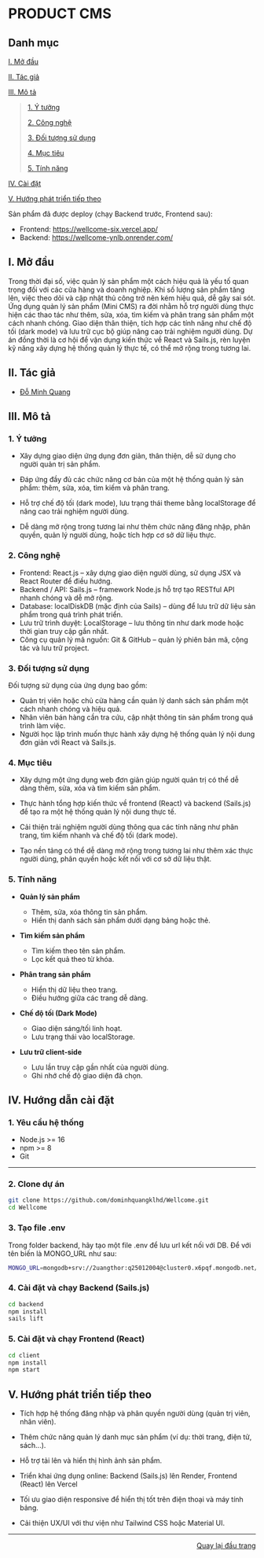 <div id="top">
</div>
<h1>PRODUCT CMS</h1>
<!-- CMS PRODUCT MANGAGEMENT -->

## Danh mục

 [I. Mở đầu](#Modau)

 [II. Tác giả](#Tacgia)

 [III. Mô tả](#Mota)

> [1. Ý tưởng](#Ytuong)
>
> [2. Công nghệ](#Congnghe)
>
> [3. Đối tượng sử dụng](#Doituongsudung)
>
> [4. Mục tiêu](#Muctieu)
>
> [5. Tính năng](#Tinhnang)


[IV. Cài đặt](#CaiDat)

[V. Hướng phát triển tiếp theo](#Huongphattrientieptheo)

Sản phẩm đã được deploy (chạy Backend trước, Frontend sau):
- Frontend: https://wellcome-six.vercel.app/
- Backend: https://wellcome-ynlb.onrender.com/

<!-- MỞ ĐẦU -->
<div id="Modau"></div>

## I. Mở đầu
Trong thời đại số, việc quản lý sản phẩm một cách hiệu quả là yếu tố quan trọng đối với các cửa hàng và doanh nghiệp. Khi số lượng sản phẩm tăng lên, việc theo dõi và cập nhật thủ công trở nên kém hiệu quả, dễ gây sai sót.
Ứng dụng quản lý sản phẩm (Mini CMS) ra đời nhằm hỗ trợ người dùng thực hiện các thao tác như thêm, sửa, xóa, tìm kiếm và phân trang sản phẩm một cách nhanh chóng. Giao diện thân thiện, tích hợp các tính năng như chế độ tối (dark mode) và lưu trữ cục bộ giúp nâng cao trải nghiệm người dùng.
Dự án đồng thời là cơ hội để vận dụng kiến thức về React và Sails.js, rèn luyện kỹ năng xây dựng hệ thống quản lý thực tế, có thể mở rộng trong tương lai.

<div id="Tacgia"></div>

## II. Tác giả

* [Đỗ Minh Quang](https://github.com/dominhquangklhd)

<!-- MÔ TẢ -->
<div id="Mota"></div>

## III. Mô tả

<div id="Ytuong"></div>

### 1. Ý tưởng

* Xây dựng giao diện ứng dụng đơn giản, thân thiện, dễ sử dụng cho người quản trị sản phẩm.

* Đáp ứng đầy đủ các chức năng cơ bản của một hệ thống quản lý sản phẩm: thêm, sửa, xóa, tìm kiếm và phân trang.

* Hỗ trợ chế độ tối (dark mode), lưu trạng thái theme bằng localStorage để nâng cao trải nghiệm người dùng.

* Dễ dàng mở rộng trong tương lai như thêm chức năng đăng nhập, phân quyền, quản lý người dùng, hoặc tích hợp cơ sở dữ liệu thực.


### 2. Công nghệ
* Frontend: React.js – xây dựng giao diện người dùng, sử dụng JSX và React Router để điều hướng.
* Backend / API: Sails.js – framework Node.js hỗ trợ tạo RESTful API nhanh chóng và dễ mở rộng.
* Database: localDiskDB (mặc định của Sails) – dùng để lưu trữ dữ liệu sản phẩm trong quá trình phát triển.
* Lưu trữ trình duyệt: LocalStorage – lưu thông tin như dark mode hoặc thời gian truy cập gần nhất.
* Công cụ quản lý mã nguồn: Git & GitHub – quản lý phiên bản mã, cộng tác và lưu trữ project.


<div id="Doituongsudung"></div>

### 3. Đối tượng sử dụng
Đối tượng sử dụng của ứng dụng bao gồm:
* Quản trị viên hoặc chủ cửa hàng cần quản lý danh sách sản phẩm một cách nhanh chóng và hiệu quả.
* Nhân viên bán hàng cần tra cứu, cập nhật thông tin sản phẩm trong quá trình làm việc.
* Người học lập trình muốn thực hành xây dựng hệ thống quản lý nội dung đơn giản với React và Sails.js.


<div id="Muctieu"></div>

### 4. Mục tiêu

* Xây dựng một ứng dụng web đơn giản giúp người quản trị có thể dễ dàng thêm, sửa, xóa và tìm kiếm sản phẩm.

* Thực hành tổng hợp kiến thức về frontend (React) và backend (Sails.js) để tạo ra một hệ thống quản lý nội dung thực tế.

* Cải thiện trải nghiệm người dùng thông qua các tính năng như phân trang, tìm kiếm nhanh và chế độ tối (dark mode).

* Tạo nền tảng có thể dễ dàng mở rộng trong tương lai như thêm xác thực người dùng, phân quyền hoặc kết nối với cơ sở dữ liệu thật.


<div id="Tinhnang"></div>

### 5. Tính năng

* **Quản lý sản phẩm**  
  - Thêm, sửa, xóa thông tin sản phẩm.  
  - Hiển thị danh sách sản phẩm dưới dạng bảng hoặc thẻ.

* **Tìm kiếm sản phẩm**  
  - Tìm kiếm theo tên sản phẩm.  
  - Lọc kết quả theo từ khóa.

* **Phân trang sản phẩm**  
  - Hiển thị dữ liệu theo trang.  
  - Điều hướng giữa các trang dễ dàng.

* **Chế độ tối (Dark Mode)**  
  - Giao diện sáng/tối linh hoạt.  
  - Lưu trạng thái vào localStorage.

* **Lưu trữ client-side**  
  - Lưu lần truy cập gần nhất của người dùng.  
  - Ghi nhớ chế độ giao diện đã chọn.


<div id="CaiDat"></div>

## IV. Hướng dẫn cài đặt
### 1. Yêu cầu hệ thống

- Node.js >= 16  
- npm >= 8  
- Git

---

### 2. Clone dự án

```bash
git clone https://github.com/dominhquangklhd/Wellcome.git
cd Wellcome
```

### 3. Tạo file .env

Trong folder backend, hãy tạo một file .env để lưu url kết nối với DB.
Để với tên biến là MONGO_URL như sau:
```bash
MONGO_URL=mongodb+srv://2uangthor:q25012004@cluster0.x6pqf.mongodb.net/ManageProduct?retryWrites=true&w=majority
```

### 4. Cài đặt và chạy Backend (Sails.js)

```bash
cd backend
npm install
sails lift
```

### 5. Cài đặt và chạy Frontend (React)

```bash
cd client
npm install
npm start
```

<div id="Huongphattrientieptheo"></div>

## V. Hướng phát triển tiếp theo

* Tích hợp hệ thống đăng nhập và phân quyền người dùng (quản trị viên, nhân viên).

* Thêm chức năng quản lý danh mục sản phẩm (ví dụ: thời trang, điện tử, sách...).

* Hỗ trợ tải lên và hiển thị hình ảnh sản phẩm.

* Triển khai ứng dụng online: Backend (Sails.js) lên Render, Frontend (React) lên Vercel

* Tối ưu giao diện responsive để hiển thị tốt trên điện thoại và máy tính bảng.

* Cải thiện UX/UI với thư viện như Tailwind CSS hoặc Material UI.

---

<p align="right"><a href="#Top">Quay lại đầu trang</a></p>
